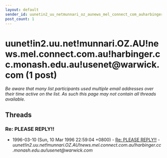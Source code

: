 ```yaml
---
layout: default
sender_id: uunetin2_uu_netmunnari_oz_aunews_mel_connect_com_auharbinger_cc_monash_edu_auusenet_at_warwick_com
post_count: 1
---
```


# uunet!in2.uu.net!munnari.OZ.AU!news.mel.connect.com.au!harbinger.cc.monash.edu.au!usenet<span>@</span>warwick.com (1 post)

_Be aware that many list participants used multiple email addresses over their time active on the list. As such this page may not contain all threads available._

## Threads

### Re: PLEASE REPLY!!
+ 1996-03-10 (Sun, 10 Mar 1996 22:59:04 +0800) - [Re: PLEASE REPLY!!](/archive/1996/03/d271fe8867d4fb0a58b4ea202ddd5ee3d8728edaf3dfdd53e74d68a6531f4ff6) - _uunet!in2.uu.net!munnari.OZ.AU!news.mel.connect.com.au!harbinger.cc.monash.edu.au!usenet@warwick.com_


